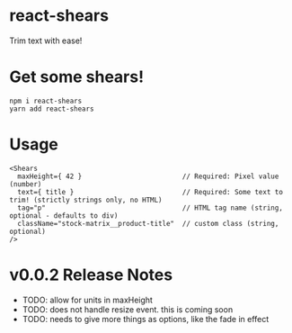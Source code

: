 # react-shears
Trim text with ease!

# Get some shears!

```
npm i react-shears
yarn add react-shears
```

# Usage


```
<Shears
  maxHeight={ 42 }                         // Required: Pixel value (number)
  text={ title }                           // Required: Some text to trim! (strictly strings only, no HTML)
  tag="p"                                  // HTML tag name (string, optional - defaults to div)
  className="stock-matrix__product-title"  // custom class (string, optional)
/>
```


# v0.0.2 Release Notes
- TODO: allow for units in maxHeight
- TODO: does not handle resize event. this is coming soon
- TODO: needs to give more things as options, like the fade in effect
